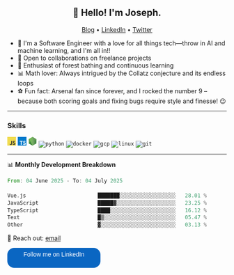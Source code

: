 <h2 align="center">👋 Hello! I'm Joseph.</h2>
<p align="center">
  <a href="https://ngugi-dev-blog-page.vercel.app/blog/">Blog</a> •
  <a href="https://www.linkedin.com/in/dev-joseph">LinkedIn</a> •
  <a href="#">Twitter</a> 
</p>


- 🔭 I'm a Software Engineer with a love for all things tech—throw in AI and machine learning, and I'm all in!!
- 💬 Open to collaborations on freelance projects
- 🌳 Enthusiast of forest bathing and continuous learning
- 📊 Math lover: Always intrigued by the Collatz conjecture and its endless loops
- ⚽ Fun fact: Arsenal fan since forever, and I rocked the number 9 – because both scoring goals and fixing bugs require style and finesse! 😉

-------


### Skills
<code><img height="20" alt="javascript" src="https://raw.githubusercontent.com/github/explore/80688e429a7d4ef2fca1e82350fe8e3517d3494d/topics/javascript/javascript.png"></code>
<code><img height="20" alt="typescript" src="https://raw.githubusercontent.com/github/explore/80688e429a7d4ef2fca1e82350fe8e3517d3494d/topics/typescript/typescript.png"></code>
<code><img height="20" alt="nodejs" src="https://raw.githubusercontent.com/github/explore/80688e429a7d4ef2fca1e82350fe8e3517d3494d/topics/nodejs/nodejs.png"></code>
<code><img height="20" alt="python" src="https://cdn.cdnlogo.com/logos/p/3/python.svg"></code>
<code><img height="20" alt="docker" src="https://cdn.worldvectorlogo.com/logos/docker.svg"></code>
<code><img height="20" alt="gcp" src="https://cdn.cdnlogo.com/logos/g/75/google-cloud.svg"></code>
<code><img height="20" alt="linux" src="https://cdn.cdnlogo.com/logos/l/21/linux-tux.svg"></code>
<code><img height="20" alt="git" src="https://cdn.worldvectorlogo.com/logos/git-icon.svg"></code>

-------

📊 **Monthly Development Breakdown**

<!--START_SECTION:waka-->

```rust
From: 04 June 2025 - To: 04 July 2025

Vue.js                       ███████░░░░░░░░░░░░░░░░░░   28.01 %
JavaScript                   █████▓░░░░░░░░░░░░░░░░░░░   23.25 %
TypeScript                   ████░░░░░░░░░░░░░░░░░░░░░   16.12 %
Text                         █▒░░░░░░░░░░░░░░░░░░░░░░░   05.47 %
Other                        ▓░░░░░░░░░░░░░░░░░░░░░░░░   03.13 %
```

<!--END_SECTION:waka-->

📧 Reach out: [email](mailto:josephngugi.dev@gmail.com)

<a href="https://www.linkedin.com/comm/mynetwork/discovery-see-all?usecase=PEOPLE_FOLLOWS&followMember=dev-joseph" 
   target="_blank" 
   style="display:block; padding:7px; text-align:center; color:#ffffff; width:200px; height:32px; border-radius:16px; background-color:#0A66C2; font-family:Helvetica, sans-serif; text-decoration:none;">
   Follow me on LinkedIn
</a>


